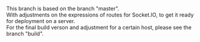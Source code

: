 This branch is based on the branch "master".\
With adjustments on the expressions of routes for Socket.IO, to get it ready for deployment on a server.\
For the final build verson and adjustment for a certain host, please see the branch "build".
